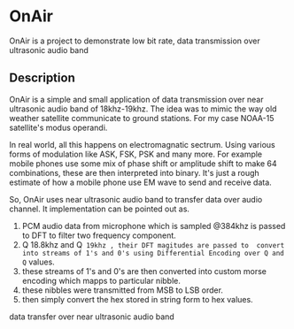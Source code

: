 # OnAir

OnAir is a project to demonstrate low bit rate, data transmission
over ultrasonic audio band

## Description

OnAir is a simple and small application of data transmission over
near ultrasonic audio band of 18khz-19khz. The idea was to mimic 
the way old weather satellite communicate to ground stations.
For my case NOAA-15 satellite's modus operandi.

In real world, all this happens on electromagnatic sectrum. Using
various forms of modulation like ASK, FSK, PSK and many more. For 
example mobile phones use some mix of phase shift or amplitude 
shift to make 64 combinations, these are then interpreted into 
binary. It's just a rough estimate of how a mobile phone use EM
wave to send and receive data.

So, OnAir uses near ultrasonic audio band to transfer data over 
audio channel. It implementation can be pointed out as.

1. PCM audio data from microphone which is sampled @384khz is 
passed to DFT to filter two frequency component.
2. Q 18.8khz and Q` 19khz , their DFT magitudes are passed to 
convert into streams of 1's and 0's using Differential Encoding
over Q and Q` values.
3. these streams of 1's and 0's are then converted into custom
morse encoding which mapps to particular nibble.
4. these nibbles were transmitted from MSB to LSB order.
5. then simply convert the hex stored in string form to hex 
values.

data transfer over near ultrasonic audio band
